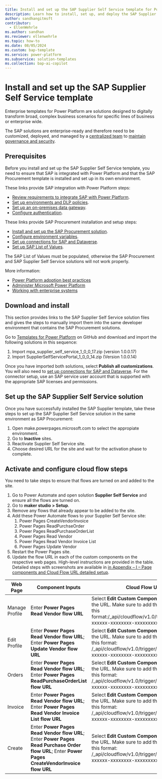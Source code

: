 ```yaml
---
title: Install and set up the SAP Supplier Self Service template for Power Platform
description: Learn how to install, set up, and deploy the SAP Supplier Self Service template for Microsoft Power Platform.
author: sandhangitmsft
contributor:
  - EllenWehrle
ms.author: sandhan
ms.reviewer: ellenwehrle
ms.topic: how-to
ms.date: 08/05/2024
ms.custom: bap-template
ms.service: power-platform
ms.subservice: solution-templates
ms.collection: bap-ai-copilot
---
```


# Install and set up the SAP Supplier Self Service template

Enterprise templates for Power Platform are solutions designed to digitally transform broad, complex business scenarios for specific lines of business or enterprise wide.

The SAP solutions are enterprise-ready and therefore need to be customized, deployed, and managed by a [centralized team](/power-platform/guidance/adoption/delivery-models#centralized) to [maintain governance and security](/power-platform/guidance/adoption/admin-best-practices).

## Prerequisites

Before you install and set up the SAP Supplier Self Service template, you need to ensure that SAP is integrated with Power Platform and that the SAP Procurement template is installed and set up in its own environment.

These links provide SAP integration with Power Platform steps:

- [Review requirements to integrate SAP with Power Platform](sap-procurement/administer/requirements).
- [Set up environments and DLP policies](sap-procurement/administer/set-up-connections).
- [Set up an on-premises data gateway](sap-procurement/administer/set-up-gateway).
- [Configure authentication](sap-procurement/administer/configure-authentication).

These links provide SAP Procurement installation and setup steps:

- [Install and set up the SAP Procurement solution](sap-procurement/administer/install).
- [Configure environment variables](sap-procurement/administer/configure-environment-variables).
- [Set up connections for SAP and Dataverse](sap-procurement/administer/set-up-connections).
- [Set up SAP List of Values](sap-procurement/administer/apply-seed-data#apply-saps-list-of-values).

The SAP List of Values must be populated, otherwise the SAP Procurement and SAP Supplier Self Service solutions will not work properly.

More information:

- [Power Platform adoption best practices](/power-platform/guidance/adoption/methodology)
- [Administer Microsoft Power Platform](/power-platform/admin/admin-documentation)
- [Working with enterprise systems](/power-apps/guidance/planning/enterprise-systems)

## Download and install

This section provides links to the SAP Supplier Self Service solution files and gives the steps to manually import them into the same developer environment that contains the SAP Procurement solutions.

Go to [Templates for Power Platform](https://github.com/microsoft/Templates-for-Power-Platform) on GitHub and download and import the following solutions in this sequence:

1. Import mpa_supplier_self_service_1_0_0_17.zip (version 1.0.0.17)
1. Import SupplierSelfServicePortal_1_0_0_14.zip  (Version 1.0.0.14)

Once you have imported both solutions, select **Publish all customizations**. You will also need to [set up connections for SAP and Dataverse](sap-procurement/administer/set-up-connections). For the connector setup, use an SAP service user account that is supported with the appropriate SAP licenses and permissions.

## Set up the SAP Supplier Self Service solution

Once you have successfully installed the SAP Supplier template, take these steps to set up the SAP Supplier Self Service solution in the same environment as SAP Procurement:

1. Open make.powerpages.microsoft.com to select the appropiate environment.
1. Go to **Inactive** sites.
1. Reactivate Supplier Self Service site.
1. Choose desired URL for the site and wait for the activation phase to complete.

## Activate and configure cloud flow steps

You need to take steps to ensure that flows are turned on and added to the site.

1. Go to Power Automate and open solution **Supplier Self Service** and ensure all the flows are turned on.
1. Go to **maker studio > Setup**.
1. Remove any flows that already appear to be added to the site.
1. Add these Power Automate flows to your Supplier Self Service site:
    1. Power Pages CreateVendorInvoice
    1. Power Pages ReadPurchseOrder
    1. Power Pages ReadPurchaseOrderList
    1. Power Pages Read Vendor
    1. Power Pages Read Vendor Invoice List
    1. Power Pages Update Vendor
1. Restart the Power Pages site.
1. Update the flow URL in each of the custom components on the respective web pages. High-level instructions are provided in the table. Detailed steps with screenshots are available in [in Appendix – I – Page components and Cloud Flow URL detailed setup]().

| Web Page  | Component Inputs  | Cloud Flow URLs  |
|----------------|--------------------------------------|----------------------------------|
| Manage Profile | Enter **Power Pages Read Vendor flow URL** | Select **Edit Custom Component** and update the URL. Make sure to add the partial URL in this format:/_api/cloudflow/v1.0/trigger/xxxxxxxxx-xxxxxx-xxxxxxxx-xxxxxxxxxxxx. Select **Done**  |
| Edit Profile   | Enter **Power Pages Read Vendor flow URL**; Enter **Power Pages Update Vendor flow URL**   | Select **Edit Custom Component** and update the URL. Make sure to add the partial URL in this format: /_api/cloudflow/v1.0/trigger/xxxxxxxxx-xxxxxx-xxxxxxxx-xxxxxxxxxxxx. Select **Done**  |
| Orders         | Enter **Power Pages Read Vendor flow URL**; Enter **Power Pages ReadPurchaseOrderList flow URL**     | Select **Edit Custom Component** and update the URL. Make sure to add the partial URL in this format: /_api/cloudflow/v1.0/trigger/xxxxxxxxx-xxxxxx-xxxxxxxx-xxxxxxxxxxxx. Select **Done**  |
| Invoice        | Enter **Power Pages Read Vendor flow URL**; Enter **Power Pages Read Vendor Invoice List flow URL**   | Select **Edit Custom Component** and update the URL. Make sure to add the partial URL in this format: /_api/cloudflow/v1.0/trigger/xxxxxxxxx-xxxxxx-xxxxxxxx-xxxxxxxxxxxx. Select **Done**  |
| Create         | Enter **Power Pages Read Vendor flow URL**; Enter **Power Pages Read Purchase Order flow URL**; Enter **Power Pages CreateVendorInvoice flow URL** | Select **Edit Custom Component** and update the URL. Make sure to add the partial URL in this format: /_api/cloudflow/v1.0/trigger/xxxxxxxxx-xxxxxx-xxxxxxxx-xxxxxxxxxxxx. Select **Done**  |